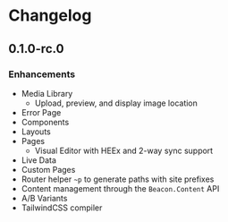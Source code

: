 # Changelog

## 0.1.0-rc.0

### Enhancements
  * Media Library
    * Upload, preview, and display image location
  * Error Page
  * Components
  * Layouts
  * Pages
    * Visual Editor with HEEx and 2-way sync support
  * Live Data
  * Custom Pages
  * Router helper `~p` to generate paths with site prefixes
  * Content management through the `Beacon.Content` API
  * A/B Variants
  * TailwindCSS compiler